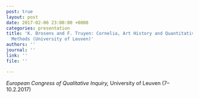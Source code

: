 ```yaml
---
post: true
layout: post
date: 2017-02-06 23:00:00 +0000
categories: presentation
title: 'K. Brosens and F. Truyen: Cornelia, Art History and Quantitative/ Qualitative
  Methods (University of Leuven)'
authors: ''
journal: ''
link: ''
file: ''

---
```

_European Congress of Qualitative Inquiry,_ University of Leuven (7–10.2.2017)